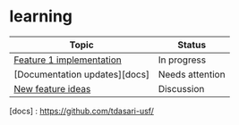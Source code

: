 # learning 

| Topic                           | Status          |
|---------------------------------|-----------------|
| [Feature 1 implementation][f1]  | In progress     |
| [Documentation updates][docs]   | Needs attention |
| [New feature ideas][features]   | Discussion      |

[f1]: https://github.com/tdasari-usf/
[bugs]: https://github.com/tdasari-usf/
[features]: https://github.com/tdasari-usf/
[docs] : https://github.com/tdasari-usf/
